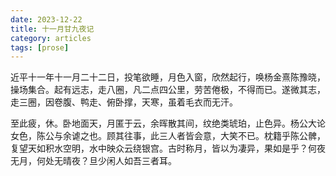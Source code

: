 ```yaml
---
date: 2023-12-22
title: 十一月甘九夜记
category: articles
tags: [prose]
---
```



近平十一年十一月二十二日，投笔欲睡，月色入窗，欣然起行，唤杨金熹陈豫晓，操场集合。起有远志，走八圈，凡二点四公里，劳苦倦极，不得而已。遂微其志，走三圈，因卷腹、鸭走、俯卧撑，天寒，虽着毛衣而无汗。

至此疲，休。卧地面天，月匿于云，余晖散其间，纹绝类琥珀，止色异。杨公大论女色，陈公与余谑之也。顾其往事，此三人者皆会意，大笑不已。枕籍乎陈公髀，复望天如积水空明，水中映众云绕银宫。古时称月，皆以为凄异，果如是乎？何夜无月，何处无晴夜？旦少闲人如吾三者耳。
    